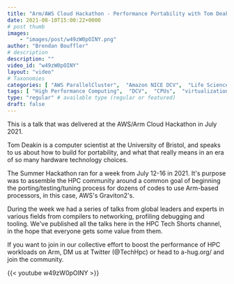 ```yaml
---
title: "Arm/AWS Cloud Hackathon - Performance Portability with Tom Deakin"
date: 2021-08-10T15:00:22+0000
# post thumb
images:
    - "images/post/w49zW0pOINY.png"
author: "Brendan Bouffler"
# description
description: ""
video_id: "w49zW0pOINY"
layout: "video"
# Taxonomies
categories: [ "AWS ParallelCluster",  "Amazon NICE DCV",  "Life Sciences", ]
tags: [ "High Performance Computing",  "DCV",  "CPUs",  "virtualization",  "ParallelCluster",  "EC2",  "porting",  "Storage",  "HPC",  "Covid-19",  "Lustre",  "performance",  "Schedulers",  "vizualization",  "tuning",  "GPUs",  "techshorts", ]
type: "regular" # available type (regular or featured)
draft: false
---
```


This is a talk that was delivered at the AWS/Arm Cloud Hackathon in July 2021.

Tom Deakin is a computer scientist at the University of Bristol, and speaks to us about how to build for portability, and what that really means in an era of so many hardware technology choices.

The Summer Hackathon ran for a week from July 12-16 in 2021. It's purpose was to assemble the HPC community around a common goal of beginning the porting/testing/tuning process for dozens of codes to use Arm-based processors, in this case, AWS's Graviton2's.

During the week we had a series of talks from global leaders and experts in various fields from compilers to networking, profiling debugging and tooling. We've published all the talks here in the HPC Tech Shorts channel, in the hope that everyone gets some value from them.

If you want to join in our collective effort to boost the performance of HPC workloads on Arm, DM us at Twitter (@TechHpc) or head to a-hug.org/ and join the community.

{{< youtube w49zW0pOINY >}}